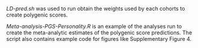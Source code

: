 

*LD-pred.sh* was used to run obtain the weights used by each cohorts to create polygenic scores. 

*Meta-analysis-PGS-Personality.R* is an example of the analyses run to create the meta-analytic estimates of the polygenic score predictions. The script also contains example code for figures like Supplementary Figure 4. 

